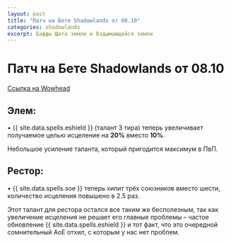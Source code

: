 ```yaml
---
layout: post
title: "Патч на Бете Shadowlands от 08.10"
categories: shadowlands 
excerpt: Баффы Щита земли и Вздымающейся земли
---
```


# Патч на Бете Shadowlands от 08.10

[Ссылка на Wowhead](https://www.wowhead.com/news=31841)  

## Элем:

• {{ site.data.spells.eshield }} (талант 3 тира) теперь увеличивает получаемое целью исцеление на **20%** вместо **10%**.

Небольшое усиление таланта, который пригодится максимум в ПвП.

## Рестор:

• {{ site.data.spells.soe }} теперь хилит трёх союзников вместо шести, количество исцеления повышено в 2.5 раз.

Этот талант для рестора остался все таким же бесполезным, так как увеличение исцеления не решает его главные проблемы – частое обновление {{ site.data.spells.eshield }} и тот факт, что это очередной сомнительный АоЕ отхил, с которым у нас нет проблем.
